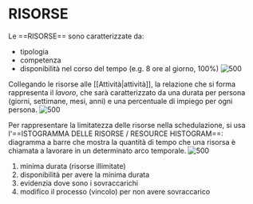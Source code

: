 # RISORSE
Le ==RISORSE== sono caratterizzate da:
- tipologia
- competenza
- disponibilità nel corso del tempo (e.g. 8 ore al giorno, 100%)
![500](risorse.png)

Collegando le risorse alle [[Attività|attività]], la relazione che si forma rappresenta il _lavoro_, che sarà caratterizzato da una durata per persona (giorni, settimane, mesi, anni) e una percentuale di impiego per ogni persona.
![500](risorse2.png)

Per rappresentare la limitatezza delle risorse nella schedulazione, si usa l'==ISTOGRAMMA DELLE RISORSE / RESOURCE HISTOGRAM==: diagramma a barre che mostra la quantità di tempo che una risorsa è chiamata a lavorare in un determinato arco temporale.
![500](istogramma_risorse.png)
1. minima durata (risorse illimitate)
2. disponibilità per avere la minima durata
3. evidenzia dove sono i sovraccarichi
4. modifico il processo (vincolo) per non avere sovraccarico